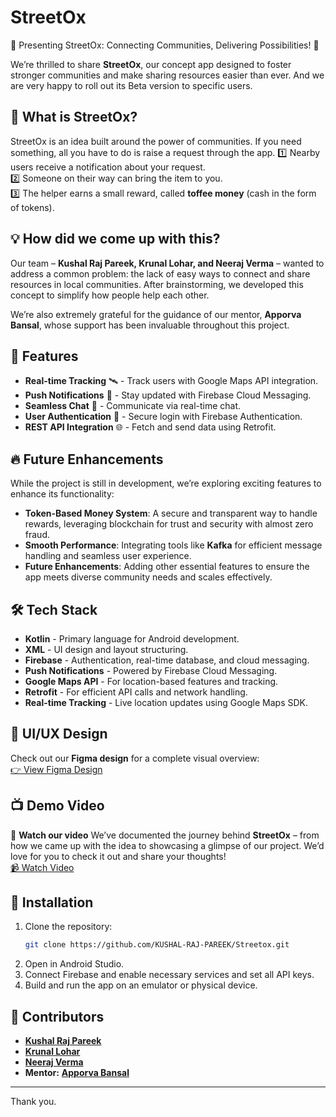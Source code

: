 # StreetOx

🌟 Presenting StreetOx: Connecting Communities, Delivering Possibilities! 🌟

We’re thrilled to share **StreetOx**, our concept app designed to foster stronger communities and make sharing resources easier than ever. And we are very happy to roll out its Beta version to specific users.

## 🎯 What is StreetOx?
StreetOx is an idea built around the power of communities. If you need something, all you have to do is raise a request through the app.
1️⃣ Nearby users receive a notification about your request.  
2️⃣ Someone on their way can bring the item to you.  
3️⃣ The helper earns a small reward, called **toffee money** (cash in the form of tokens).  

## 💡 How did we come up with this?
Our team – **Kushal Raj Pareek, Krunal Lohar, and Neeraj Verma** – wanted to address a common problem: the lack of easy ways to connect and share resources in local communities. After brainstorming, we developed this concept to simplify how people help each other.

We’re also extremely grateful for the guidance of our mentor, **Apporva Bansal**, whose support has been invaluable throughout this project.

## 🚀 Features
- **Real-time Tracking** 🛰️ - Track users with Google Maps API integration.
- **Push Notifications** 🔔 - Stay updated with Firebase Cloud Messaging.
- **Seamless Chat** 💬 - Communicate via real-time chat.
- **User Authentication** 🔐 - Secure login with Firebase Authentication.
- **REST API Integration** 🌐 - Fetch and send data using Retrofit.

## 🔥 Future Enhancements
While the project is still in development, we’re exploring exciting features to enhance its functionality:
- **Token-Based Money System**: A secure and transparent way to handle rewards, leveraging blockchain for trust and security with almost zero fraud.
- **Smooth Performance**: Integrating tools like **Kafka** for efficient message handling and seamless user experience.
- **Future Enhancements**: Adding other essential features to ensure the app meets diverse community needs and scales effectively.

## 🛠️ Tech Stack
- **Kotlin** - Primary language for Android development.
- **XML** - UI design and layout structuring.
- **Firebase** - Authentication, real-time database, and cloud messaging.
- **Push Notifications** - Powered by Firebase Cloud Messaging.
- **Google Maps API** - For location-based features and tracking.
- **Retrofit** - For efficient API calls and network handling.
- **Real-time Tracking** - Live location updates using Google Maps SDK.

## 🎨 UI/UX Design
Check out our **Figma design** for a complete visual overview:  
[👉 View Figma Design](https://www.figma.com/design/X2CjsnFe6gJ03A2714VyUX/Streetox-Design?node-id=0-1&t=ykMnUIArPMWFCev3-1)

## 📺 Demo Video
🎥 **Watch our video**
We’ve documented the journey behind **StreetOx** – from how we came up with the idea to showcasing a glimpse of our project. We’d love for you to check it out and share your thoughts!  
[📹 Watch Video](https://www.linkedin.com/feed/update/urn:li:activity:7273286006471028737/)

## 📌 Installation
1. Clone the repository:
   ```sh
   git clone https://github.com/KUSHAL-RAJ-PAREEK/Streetox.git
   ```
2. Open in Android Studio.
3. Connect Firebase and enable necessary services and set all API keys.
4. Build and run the app on an emulator or physical device.

## 🤝 Contributors
- [**Kushal Raj Pareek**](https://github.com/KUSHAL-RAJ-PAREEK)
- [**Krunal Lohar**](https://github.com/Krunallohar)
- [**Neeraj Verma**](https://github.com/NeerajVermaGPS)
- **Mentor:** [**Apporva Bansal**](https://github.com/AppoorvaBansal)

---
Thank you.
